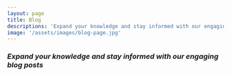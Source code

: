 ```yaml
---
layout: page
title: Blog
descriptions: 'Expand your knowledge and stay informed with our engaging blog posts'
image: '/assets/images/blog-page.jpg'
---
```


### _Expand your knowledge and stay informed with our engaging blog posts_
